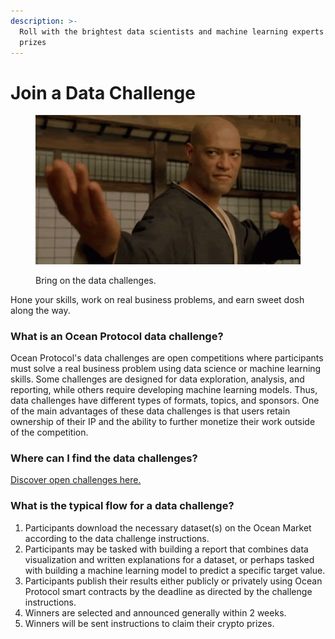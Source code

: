 ```yaml
---
description: >-
  Roll with the brightest data scientists and machine learning experts for
  prizes
---
```


# Join a Data Challenge

<figure><img src="../.gitbook/assets/morpheus-taunting.gif" alt=""><figcaption><p>Bring on the data challenges.</p></figcaption></figure>

Hone your skills, work on real business problems, and earn sweet dosh along the way.

### What is an Ocean Protocol data challenge?

Ocean Protocol's data challenges are open competitions where participants must solve a real business problem using data science or machine learning skills. Some challenges are designed for data exploration, analysis, and reporting, while others require developing machine learning models. Thus, data challenges have different types of formats, topics, and sponsors. One of the main advantages of these data challenges is that users retain ownership of their IP and the ability to further monetize their work outside of the competition.

### Where can I find the data challenges?

[Discover open challenges here.](https://oceanprotocol.com/challenges)

### What is the typical flow for a data challenge?

1. Participants download the necessary dataset(s) on the Ocean Market according to the data challenge instructions.
2. Participants may be tasked with building a report that combines data visualization and written explanations for a dataset, or perhaps tasked with building a machine learning model to predict a specific target value.
3. Participants publish their results either publicly or privately using Ocean Protocol smart contracts by the deadline as directed by the challenge instructions.
4. Winners are selected and announced generally within 2 weeks.
5. Winners will be sent instructions to claim their crypto prizes.
